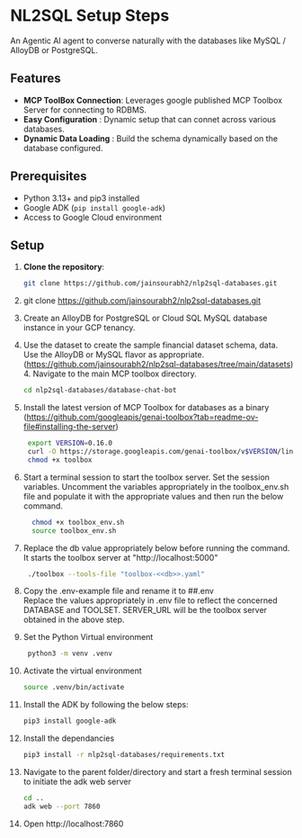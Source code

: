 # NL2SQL Setup Steps

An Agentic AI agent to converse naturally with the databases like MySQL / AlloyDB or PostgreSQL.

## Features

- **MCP ToolBox Connection**: Leverages google published MCP Toolbox Server for connecting to RDBMS.
- **Easy Configuration**    : Dynamic setup that can connet across various databases.
- **Dynamic Data Loading**  : Build the schema dynamically based on the database configured.

## Prerequisites

- Python 3.13+ and pip3 installed
- Google ADK (`pip install google-adk`)
- Access to Google Cloud environment

## Setup

1. **Clone the repository**:
    ```bash
    git clone https://github.com/jainsourabh2/nlp2sql-databases.git 
    ```

1. git clone https://github.com/jainsourabh2/nlp2sql-databases.git  
2. Create an AlloyDB for PostgreSQL or Cloud SQL MySQL database instance in your GCP tenancy.  
3. Use the dataset to create the sample financial dataset schema, data. Use the AlloyDB or MySQL flavor as appropriate. (https://github.com/jainsourabh2/nlp2sql-databases/tree/main/datasets) 4. Navigate to the main MCP toolbox directory.  
   ```bash
   cd nlp2sql-databases/database-chat-bot
   ```
5. Install the latest version of MCP Toolbox for databases as a binary (https://github.com/googleapis/genai-toolbox?tab=readme-ov-file#installing-the-server)  
   ```bash
    export VERSION=0.16.0  
    curl -O https://storage.googleapis.com/genai-toolbox/v$VERSION/linux/amd64/toolbox  
    chmod +x toolbox
   ```
6. Start a terminal session to start the toolbox server. Set the session variables. Uncomment the variables appropriately in the toolbox_env.sh file and populate it with the appropriate         values and then run the below command.  
   ```bash
     chmod +x toolbox_env.sh  
     source toolbox_env.sh  
7. Replace the db value appropriately below before running the command. It starts the toolbox server at "http://localhost:5000" 
   ```bash
    ./toolbox --tools-file "toolbox-<<db>>.yaml"
   ```
8. Copy the .env-example file and rename it to ##.env  
   Replace the values appropriately in .env file to reflect the concerned DATABASE and TOOLSET. SERVER_URL will be the toolbox server obtained in the above step. 
9. Set the Python Virtual environment
   ```bash
    python3 -m venv .venv   
    ```
10. Activate the virtual environment
    ```bash
    source .venv/bin/activate
    ```
11. Install the ADK by following the below steps:  
    ```bash
    pip3 install google-adk
    ```
12. Install the dependancies  
    ```bash
    pip3 install -r nlp2sql-databases/requirements.txt
    ```
13. Navigate to the parent folder/directory and start a fresh terminal session to initiate the adk web server  
    ```bash
    cd ..  
    adk web --port 7860
    ```
14. Open http://localhost:7860  
